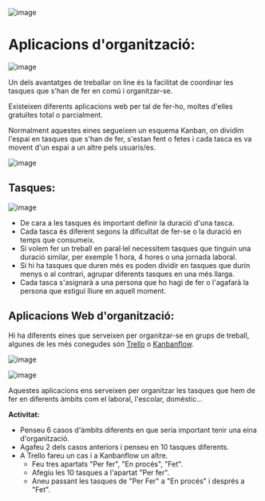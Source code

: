 ![image](https://github.com/XaSaFa/MP08-23-24/assets/110727546/c2730eda-109f-4f91-aeb5-e727b14631c8)

# Aplicacions d'organització:

![image](https://github.com/XaSaFa/MP08-23-24/assets/110727546/03f4d40f-a61c-4cbe-bb46-1e9bff8c6dce)

Un dels avantatges de treballar on line és la facilitat de coordinar les tasques que s'han de fer en comú i organitzar-se.

Existeixen diferents aplicacions web per tal de fer-ho, moltes d'elles gratuïtes total o parcialment.

Normalment aquestes eines segueixen un esquema Kanban, on dividim l'espai en tasques que s'han de fer, s'estan fent o fetes i cada tasca es va movent d'un espai a un altre pels usuaris/es.

![image](https://github.com/XaSaFa/MP08-23-24/assets/110727546/1c1b49dc-4a80-4cd7-aad0-e7831ae0b1f6)

## Tasques:

![image](https://github.com/user-attachments/assets/7cc67f84-d6c3-4bb0-8c80-2899bb1fb886)

- De cara a les tasques és important definir la duració d'una tasca.
- Cada tasca és diferent segons la dificultat de fer-se o la duració en temps que consumeix.
- Si volem fer un treball en paral·lel necessitem tasques que tinguin una duració similar, per exemple 1 hora, 4 hores o una jornada laboral.
- Si hi ha tasques que duren més es poden dividir en tasques que durin menys o al contrari, agrupar diferents tasques en una més llarga.
- Cada tasca s'asignarà a una persona que ho hagi de fer o l'agafarà la persona que estigui lliure en aquell moment.

## Aplicacions Web d'organització:

Hi ha diferents eines que serveixen per organitzar-se en grups de treball, algunes de les més conegudes són [Trello](https://trello.com/es) o [Kanbanflow](https://kanbanflow.com/).

![image](https://github.com/user-attachments/assets/694673c1-12fc-4ef3-b1f2-bcc183d26e97)

![image](https://github.com/user-attachments/assets/6edc0b76-3e66-436b-a1f1-6f2271a41034)

Aquestes aplicacions ens serveixen per organitzar les tasques que hem de fer en diferents àmbits com el laboral, l'escolar, domèstic...

**Activitat:**

- Penseu 6 casos d'àmbits diferents en que seria important tenir una eina d'organització.
- Agafeu 2 dels casos anteriors i penseu en 10 tasques diferents.
- A Trello fareu un cas i a Kanbanflow un altre.
  - Feu tres apartats "Per fer", "En procés", "Fet".
  - Afegiu les 10 tasques a l'apartat "Per fer".
  - Aneu passant les tasques de "Per Fer" a "En procés" i després a "Fet".


